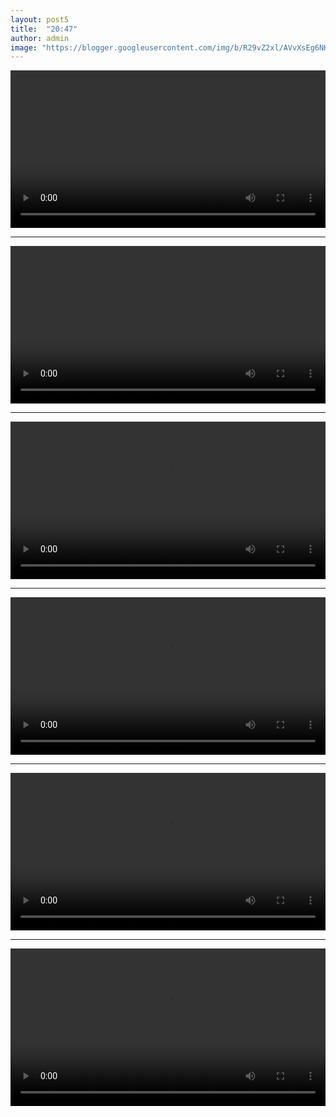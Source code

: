 ```yaml
---
layout: post5
title:  "20:47"
author: admin
image: "https://blogger.googleusercontent.com/img/b/R29vZ2xl/AVvXsEg6NKtbjj1Tnt5B0qpx_3JIagBiJXGvA8v2-7fADisrDZwrpFAqVggDpxiPxplfAbLJuJAcgj-rsZFVRGiQqCWsqsljZx5nk7jWpVAgo4ekSzqKiN-HDeIUDMg64Lv7jIfUjfQyasG4sumZYEzBjCR79vjt6CFRIJNN0mEeuLIKkiCC7YUXghmXGd__cp9F/s1600/4C2C1E0.gif"
---
```




<video id="my-video6" controls style="width:100%" >
<source src='https://video.twimg.com/amplify_video/1768990686852829184/vid/avc1/480x1040/IoP5Uu0C9k82M7Bj.mp4?tag=14'
 title='video'
 type='video/mp4' /></video>

 
<hr />
<video id="my-video2" controls style="width:100%" >
<source src='https://video.twimg.com/amplify_video/1769144474955894784/vid/avc1/480x852/cvVPDzCYdeMv7zd4.mp4?tag=14'
 title='video'
 type='video/mp4' /></video>

 <hr />

<video id="my-video3" controls style="width:100%" >
<source src='https://video.twimg.com/amplify_video/1769152494679072768/vid/avc1/480x852/0rJRlqFj9zY2gmU5.mp4?tag=14'
 title='video'
 type='video/mp4' /></video>


<hr />

<video id="my-video4" controls style="width:100%" >
<source src='https://video.twimg.com/amplify_video/1769153941948735490/vid/avc1/404x720/21aAsvTvsqL2G1My.mp4?tag=14'
 title='video'
 type='video/mp4' /></video>

<hr />

<video id="my-video5" controls style="width:100%" >
<source src='https://video.twimg.com/ext_tw_video/1768057418083368960/pu/vid/avc1/480x852/5A1YkBzdBqHVLV6x.mp4?tag=12'
 title='video'
 type='video/mp4' /></video>
 
<hr />
 
<video id="my-vidfeo5" controls style="width:100%" >
<source src='https://video.twimg.com/ext_tw_video/1768056395767889920/pu/vid/avc1/480x852/WQ_mcBn2dxWsUDxQ.mp4?tag=12'
 title='video'
 type='video/mp4' /></video>
 
 
